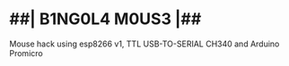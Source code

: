 
# #####################
# ##| B1NG0L4 M0US3 |##

Mouse hack using esp8266 v1, TTL USB-TO-SERIAL CH340 and Arduino Promicro
